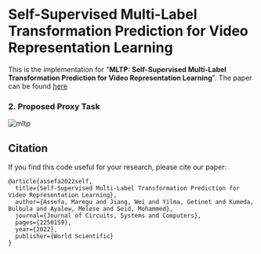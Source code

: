 # Self-Supervised Multi-Label Transformation Prediction for Video Representation Learning
This is the implementation for "**MLTP: Self-Supervised Multi-Label Transformation Prediction for Video Representation Learning**". The paper can be found [here](https://www.worldscientific.com/doi/abs/10.1142/S0218126622501596)

### 2. Proposed Proxy Task
![mltp](blob/master/figures/mltp.png)


## Citation
If you find this code useful for your research, please cite our paper:

    @article{assefa2022self,
      title={Self-Supervised Multi-Label Transformation Prediction for Video Representation Learning},
      author={Assefa, Maregu and Jiang, Wei and Yilma, Getinet and Kumeda, Bulbula and Ayalew, Melese and Seid, Mohammed},
      journal={Journal of Circuits, Systems and Computers},
      pages={2250159},
      year={2022},
      publisher={World Scientific}
    }
